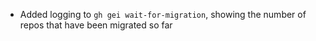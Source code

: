 - Added logging to `gh gei wait-for-migration`, showing the number of repos that have been migrated so far
